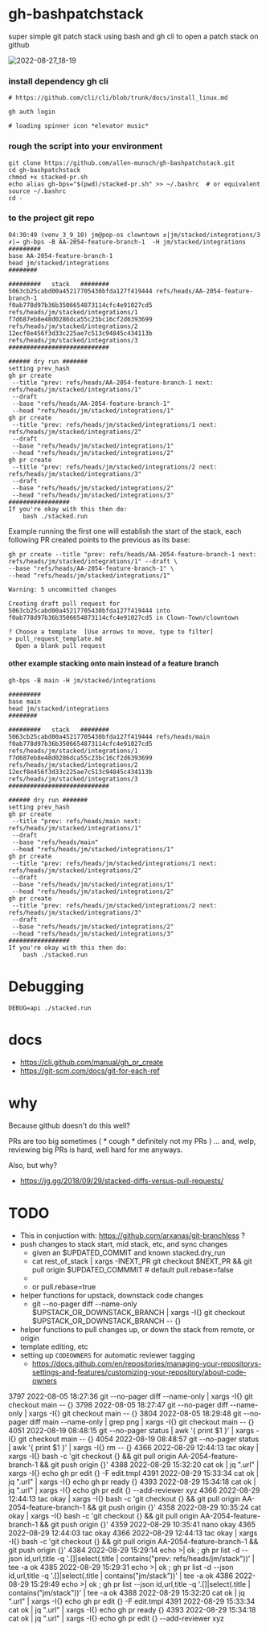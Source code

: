 # gh-bashpatchstack
super simple git patch stack using bash and gh cli to open a patch stack on github

![2022-08-27_18-19](https://user-images.githubusercontent.com/33908344/187051223-017b78cc-c35f-485a-964f-67fc6a920402.png)


### install dependency gh cli

```
# https://github.com/cli/cli/blob/trunk/docs/install_linux.md

gh auth login

# loading spinner icon *elevator music*
```

### rough the script into your environment

```
git clone https://github.com/allen-munsch/gh-bashpatchstack.git
cd gh-bashpatchstack
chmod +x stacked-pr.sh
echo alias gh-bps="$(pwd)/stacked-pr.sh" >> ~/.bashrc  # or equivalent
source ~/.bashrc
cd -
```

### to the project git repo 

```
04:30:49 (venv_3_9_10) jm@pop-os clowntown ±|jm/stacked/integrations/3 ✗|→ gh-bps -B AA-2054-feature-branch-1  -H jm/stacked/integrations
#########
base AA-2054-feature-branch-1
head jm/stacked/integrations
########

#########   stack   ########
5063cb25cabd00a45217705430bfda127f419444 refs/heads/AA-2054-feature-branch-1
f0ab778d97b36b3506654873114cfc4e91027cd5 refs/heads/jm/stacked/integrations/1
f7d687eb8e48d0286dca55c23bc16cf2d6393699 refs/heads/jm/stacked/integrations/2
12ecf8e456f3d33c225ae7c513c94845c434113b refs/heads/jm/stacked/integrations/3
############################

###### dry run #######
setting prev_hash
gh pr create 
 --title "prev: refs/heads/AA-2054-feature-branch-1 next: refs/heads/jm/stacked/integrations/1" 
 --draft 
 --base "refs/heads/AA-2054-feature-branch-1" 
 --head "refs/heads/jm/stacked/integrations/1"
gh pr create 
 --title "prev: refs/heads/jm/stacked/integrations/1 next: refs/heads/jm/stacked/integrations/2" 
 --draft 
 --base "refs/heads/jm/stacked/integrations/1" 
 --head "refs/heads/jm/stacked/integrations/2"
gh pr create 
 --title "prev: refs/heads/jm/stacked/integrations/2 next: refs/heads/jm/stacked/integrations/3" 
 --draft 
 --base "refs/heads/jm/stacked/integrations/2" 
 --head "refs/heads/jm/stacked/integrations/3"
#################
If you're okay with this then do:
    bash ./stacked.run
```

Example running the first one will establish the start of the stack, each following PR created points to the previous as its base:

```
gh pr create --title "prev: refs/heads/AA-2054-feature-branch-1 next: refs/heads/jm/stacked/integrations/1" --draft \
--base "refs/heads/AA-2054-feature-branch-1" \
--head "refs/heads/jm/stacked/integrations/1"

Warning: 5 uncommitted changes

Creating draft pull request for 5063cb25cabd00a45217705430bfda127f419444 into f0ab778d97b36b3506654873114cfc4e91027cd5 in Clown-Town/clowntown

? Choose a template  [Use arrows to move, type to filter]
> pull_request_template.md
  Open a blank pull request

```

#### other example stacking onto main instead of a feature branch

```
gh-bps -B main -H jm/stacked/integrations

#########
base main
head jm/stacked/integrations
########

#########   stack   ########
5063cb25cabd00a45217705430bfda127f419444 refs/heads/main
f0ab778d97b36b3506654873114cfc4e91027cd5 refs/heads/jm/stacked/integrations/1
f7d687eb8e48d0286dca55c23bc16cf2d6393699 refs/heads/jm/stacked/integrations/2
12ecf8e456f3d33c225ae7c513c94845c434113b refs/heads/jm/stacked/integrations/3
############################

###### dry run #######
setting prev_hash
gh pr create 
 --title "prev: refs/heads/main next: refs/heads/jm/stacked/integrations/1" 
 --draft 
 --base "refs/heads/main" 
 --head "refs/heads/jm/stacked/integrations/1"
gh pr create 
 --title "prev: refs/heads/jm/stacked/integrations/1 next: refs/heads/jm/stacked/integrations/2" 
 --draft 
 --base "refs/heads/jm/stacked/integrations/1" 
 --head "refs/heads/jm/stacked/integrations/2"
gh pr create 
 --title "prev: refs/heads/jm/stacked/integrations/2 next: refs/heads/jm/stacked/integrations/3" 
 --draft 
 --base "refs/heads/jm/stacked/integrations/2" 
 --head "refs/heads/jm/stacked/integrations/3"
#################
If you're okay with this then do:
    bash ./stacked.run
```

# Debugging

```
DEBUG=api ./stacked.run
```

# docs

- https://cli.github.com/manual/gh_pr_create
- https://git-scm.com/docs/git-for-each-ref


# why

Because github doesn't do this well?

PRs are too big sometimes ( * cough * definitely not my PRs ) ... and, welp, reviewing big PRs is hard, well hard for me anyways.

Also, but why?

- https://jg.gg/2018/09/29/stacked-diffs-versus-pull-requests/



# TODO

- This in conjuction with: https://github.com/arxanas/git-branchless ?
- push changes to stack start, mid stack, etc, and sync changes
    - given an $UPDATED_COMMIT and known stacked.dry_run
    - cat rest_of_stack | xargs -INEXT_PR git checkout $NEXT_PR && git pull origin $UPDATED_COMMMIT  # default pull.rebase=false 
    - 
    - or pull.rebase=true
- helper functions for upstack, downstack code changes
  - git --no-pager diff --name-only $UPSTACK_OR_DOWNSTACK_BRANCH | xargs -I{} git checkout $UPSTACK_OR_DOWNSTACK_BRANCH -- {}
- helper functions to pull changes up, or down the stack from remote, or origin
- template editing, etc
- setting up `CODEOWNERS` for automatic reviewer tagging
  - https://docs.github.com/en/repositories/managing-your-repositorys-settings-and-features/customizing-your-repository/about-code-owners
  
 3797  2022-08-05 18:27:36 git --no-pager diff --name-only | xargs -I{} git checkout main -- {}
 3798  2022-08-05 18:27:47 git --no-pager diff --name-only | xargs -I{} git checkout main -- {}
 3804  2022-08-05 18:29:48 git --no-pager diff main --name-only | grep png | xargs -I{} git checkout main -- {}
 4051  2022-08-19 08:48:15 git --no-pager status | awk '{ print $1 }' | xargs -I{} git checkout main -- {}
 4054  2022-08-19 08:48:57 git --no-pager status | awk '{ print $1 }' | xargs -I{} rm -- {}
 4366  2022-08-29 12:44:13 tac okay | xargs -I{} bash -c 'git checkout {} && git pull origin AA-2054-feature-branch-1 && git push origin {}'
 4388  2022-08-29 15:32:20 cat ok | jq ".url" | xargs -I{} echo gh pr edit {} -F edit.tmpl
 4391  2022-08-29 15:33:34 cat ok | jq ".url" | xargs -I{} echo gh pr ready {}
 4393  2022-08-29 15:34:18 cat ok | jq ".url" | xargs -I{} echo gh pr edit {} --add-reviewer xyz
 4366  2022-08-29 12:44:13 tac okay | xargs -I{} bash -c 'git checkout {} && git pull origin AA-2054-feature-branch-1 && git push origin {}'
 4358  2022-08-29 10:35:24 cat okay | xargs -I{} bash -c 'git checkout {} && git pull origin AA-2054-feature-branch-1 && git push origin {}'
 4359  2022-08-29 10:35:41 nano okay
 4365  2022-08-29 12:44:03 tac okay
 4366  2022-08-29 12:44:13 tac okay | xargs -I{} bash -c 'git checkout {} && git pull origin AA-2054-feature-branch-1 && git push origin {}'
 4384  2022-08-29 15:29:14 echo >| ok ; gh pr list -d --json id,url,title -q '.[]|select(.title | contains("prev: refs/heads/jm/stack"))' | tee -a ok
 4385  2022-08-29 15:29:31 echo >| ok ; gh pr list -d --json id,url,title -q '.[]|select(.title | contains("jm/stack"))' | tee -a ok
 4386  2022-08-29 15:29:49 echo >| ok ; gh pr list --json id,url,title -q '.[]|select(.title | contains("jm/stack"))' | tee -a ok
 4388  2022-08-29 15:32:20 cat ok | jq ".url" | xargs -I{} echo gh pr edit {} -F edit.tmpl
 4391  2022-08-29 15:33:34 cat ok | jq ".url" | xargs -I{} echo gh pr ready {}
 4393  2022-08-29 15:34:18 cat ok | jq ".url" | xargs -I{} echo gh pr edit {} --add-reviewer xyz


